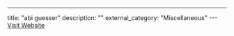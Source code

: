 ---
title: "abi guesser"
description: ""
external_category: "Miscellaneous"
---[Visit Website](https://github.com/samczsun/abi-guesser)

